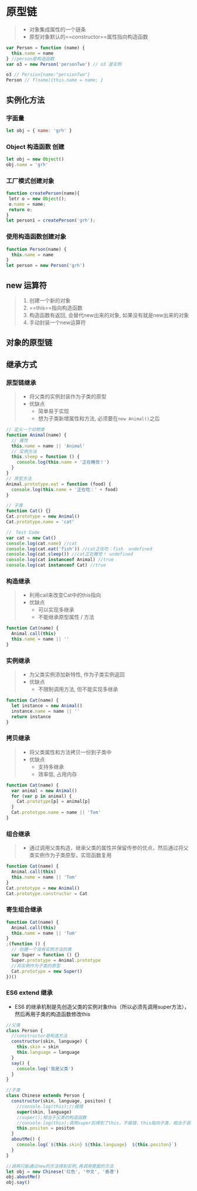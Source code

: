 # 原型链

> - 对象集成属性的一个链条
> - 原型对象默认的==constructor==属性指向构造函数

<!-- ![图片描述](.assets/8e320268216e4c4b992a5f119c734acctplv-k3u1fbpfcp-zoom-1.image) -->

```js
var Person = function (name) {
  this.name = name
} //person是构造函数
var o3 = new Person('personTwo') // o3 是实例

o3 // Persion{name:"persionTwo"}
Person // f(name){this.name = name; }
```

<!-- ![image-20210603150948491](.assets/image-20210603150948491-1622704190338.png) -->

## 实例化方法

### 字面量

```js
let obj = { name: 'grh' }
```

### Object 构造函数 创建

```js
let obj = new Object()
obj.name = 'grh'
```

### 工厂模式创建对象

```js
function createPerson(name){
 letr o = new Object();
 o.name = name;
 return o;
}
let person1 = createPerson('grh');
```

### 使用构造函数创建对象

```js
function Person(name) {
  this.name = name
}
let person = new Person('grh')
```

## new 运算符

> 1. 创建一个新的对象
> 2. ==this==指向构造函数
> 3. 构造函数有返回, 会替代new出来的对象, 如果没有就是new出来的对象
> 4. 手动封装一个new运算符

## 对象的原型链

<!-- ![图片描述](.assets/8b03fb5eae9d431aaca1e73925a2b24etplv-k3u1fbpfcp-zoom-1.image) -->

## 继承方式

### 原型链继承

> - 将父类的实例封装作为子类的原型
> - 优缺点
>   - 简单易于实现
>   - 想为子类新增属性和方法, 必须要在`new Animal()`之后

```js
// 定义一个动物类
function Animal(name) {
  // 属性
  this.name = name || 'Animal'
  // 实例方法
  this.sleep = function () {
    console.log(this.name + '正在睡觉！')
  }
}
// 原型方法
Animal.prototype.eat = function (food) {
  console.log(this.name + '正在吃：' + food)
}

// 子类
function Cat() {}
Cat.prototype = new Animal()
Cat.prototype.name = 'cat'

//　Test Code
var cat = new Cat()
console.log(cat.name) //cat
console.log(cat.eat('fish')) //cat正在吃：fish  undefined
console.log(cat.sleep()) //cat正在睡觉！ undefined
console.log(cat instanceof Animal) //true
console.log(cat instanceof Cat) //true
```

### 构造继承

> - 利用call来改变Cat中的this指向
> - 优缺点
>   - 可以实现多继承
>   - 不能继承原型属性 / 方法

```js
function Cat(name) {
  Animal.call(this)
  this.name = name || ''
}
```

### 实例继承

> - 为父类实例添加新特性, 作为子类实例返回
> - 优缺点
>   - 不限制调用方法, 但不能实现多继承

```js
function Cat(name) {
  let instance = new Animal()
  instance.name = name || ''
  return instance
}
```

### 拷贝继承

> - 将父类属性和方法拷贝一份到子类中
> - 优缺点
>   - 支持多继承
>   - 效率低, 占用内存

```js
function Cat(name) {
  var animal = new Animal()
  for (var p in animal) {
    Cat.prototype[p] = animal[p]
  }
  Cat.prototype.name = name || 'Tom'
}
```

### 组合继承

> - 通过调用父类构造，继承父类的属性并保留传参的优点，然后通过将父类实例作为子类原型，实现函数复用

```js
function Cat(name) {
  Animal.call(this)
  this.name = name || 'Tom'
}
Cat.prototype = new Animal()
Cat.prototype.constructor = Cat
```

### 寄生组合继承

```js
function Cat(name) {
  Animal.call(this)
  this.name = name || 'Tom'
}
;(function () {
  // 创建一个没有实例方法的类
  var Super = function () {}
  Super.prototype = Animal.prototype
  //将实例作为子类的原型
  Cat.prototype = new Super()
})()
```

### ES6 extend 继承

- ES6 的继承机制是先创造父类的实例对象this（所以必须先调用super方法），然后再用子类的构造函数修改this

```js
//父类
class Person {
  //constructor是构造方法
  constructor(skin, language) {
    this.skin = skin
    this.language = language
  }
  say() {
    console.log('我是父类')
  }
}

//子类
class Chinese extends Person {
  constructor(skin, language, positon) {
    //console.log(this);//报错
    super(skin, language)
    //super();相当于父类的构造函数
    //console.log(this);调用super后得到了this，不报错，this指向子类，相当于调用了父类.prototype.constructor.call(this)
    this.positon = positon
  }
  aboutMe() {
    console.log(`${this.skin} ${this.language}  ${this.positon}`)
  }
}

//调用只能通过new的方法得到实例,再调用里面的方法
let obj = new Chinese('红色', '中文', '香港')
obj.aboutMe()
obj.say()
```
